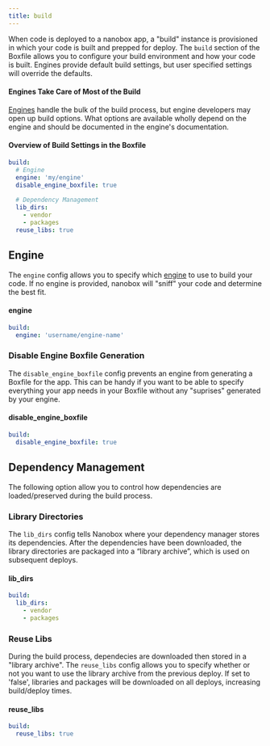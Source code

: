 ```yaml
---
title: build
---
```


When code is deployed to a nanobox app, a "build" instance is provisioned in which your code is built and prepped for deploy. The `build` section of the Boxfile allows you to configure your build environment and how your code is built. Engines provide default build settings, but user specified settings will override the defaults.

#### Engines Take Care of Most of the Build
[Engines](/getting-started/engines/) handle the bulk of the build process, but engine developers may open up build options. What options are available wholly depend on the engine and should be documented in the engine's documentation.

#### Overview of Build Settings in the Boxfile
```yaml
build:
  # Engine
  engine: 'my/engine'
  disable_engine_boxfile: true
   
  # Dependency Management
  lib_dirs:
    - vendor
    - packages
  reuse_libs: true
```

## Engine
The `engine` config allows you to specify which [engine](/getting-started/engines/) to use to build your code. If no engine is provided, nanobox will "sniff" your code and determine the best fit.

#### engine
```yaml
build:
  engine: 'username/engine-name'
```

### Disable Engine Boxfile Generation
The `disable_engine_boxfile` config prevents an engine from generating a Boxfile for the app. This can be handy if you want to be able to specify everything your app needs in your Boxfile without any "suprises" generated by your engine.

#### disable\_engine\_boxfile
```yaml
build:
  disable_engine_boxfile: true
```

## Dependency Management
The following option allow you to control how dependencies are loaded/preserved during the build process.

### Library Directories
The `lib_dirs` config tells Nanobox where your dependency manager stores its dependencies. After the dependencies have been downloaded, the library directories are packaged into a “library archive”, which is used on subsequent deploys.

#### lib_dirs
```yaml
build:
  lib_dirs:
    - vendor
    - packages
```

### Reuse Libs
During the build process, dependecies are downloaded then stored in a "library archive". The `reuse_libs` config allows you to specify whether or not you want to use the library archive from the previous deploy. If set to 'false', libraries and packages will be downloaded on all deploys, increasing build/deploy times.

#### reuse_libs
```yaml
build:
  reuse_libs: true
```

